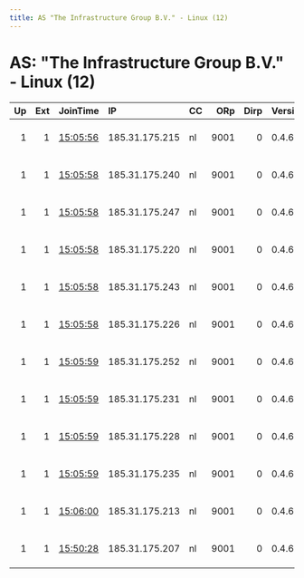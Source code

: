 ```yaml
---
title: AS "The Infrastructure Group B.V." - Linux (12)
---
```


# AS: "The Infrastructure Group B.V." - Linux (12)

|   Up |   Ext | JoinTime                                                                                            | IP             | CC   |   ORp |   Dirp | Version   | Contact                  |   Nickname |   eFamMembers |
|-----:|------:|:----------------------------------------------------------------------------------------------------|:---------------|:-----|------:|-------:|:----------|:-------------------------|-----------:|--------------:|
|    1 |     1 | [15:05:56](https://metrics.torproject.org/rs.html#details/83A6C09290C89ACC94FBDDE666E001B8F92D0DF5) | 185.31.175.215 | nl   |  9001 |      0 | 0.4.6.5   | florentius @ mailbox.org |         12 |            12 |
|    1 |     1 | [15:05:58](https://metrics.torproject.org/rs.html#details/0AD7991E2463C8CD33D9EB68C884754FD1F93468) | 185.31.175.240 | nl   |  9001 |      0 | 0.4.6.5   | florentius @ mailbox.org |          7 |            12 |
|    1 |     1 | [15:05:58](https://metrics.torproject.org/rs.html#details/163551055C35F3DFD43384A1C151F69098670835) | 185.31.175.247 | nl   |  9001 |      0 | 0.4.6.5   | florentius @ mailbox.org |          9 |            12 |
|    1 |     1 | [15:05:58](https://metrics.torproject.org/rs.html#details/3703F9689B6EDA88E12590CDA46052F2014FACCD) | 185.31.175.220 | nl   |  9001 |      0 | 0.4.6.5   | florentius @ mailbox.org |          3 |            12 |
|    1 |     1 | [15:05:58](https://metrics.torproject.org/rs.html#details/DCFA7FAFF29049C57C1BE2F3B866572EB093DAC5) | 185.31.175.243 | nl   |  9001 |      0 | 0.4.6.5   | florentius @ mailbox.org |          8 |            12 |
|    1 |     1 | [15:05:58](https://metrics.torproject.org/rs.html#details/F90199637E192EB18163540CACADD036E2F25E4A) | 185.31.175.226 | nl   |  9001 |      0 | 0.4.6.5   | florentius @ mailbox.org |          4 |            12 |
|    1 |     1 | [15:05:59](https://metrics.torproject.org/rs.html#details/1FE7175D1F7D5970F63B49EA1B78178A817D4A77) | 185.31.175.252 | nl   |  9001 |      0 | 0.4.6.5   | florentius @ mailbox.org |         10 |            12 |
|    1 |     1 | [15:05:59](https://metrics.torproject.org/rs.html#details/26AA45DFEBF4A23BDC4F655F8B215227EC4A9A7D) | 185.31.175.231 | nl   |  9001 |      0 | 0.4.6.5   | florentius @ mailbox.org |         11 |            12 |
|    1 |     1 | [15:05:59](https://metrics.torproject.org/rs.html#details/AEBBFCDD15B2A5D51FE4078C7CBECDD58D382C0B) | 185.31.175.228 | nl   |  9001 |      0 | 0.4.6.5   | florentius @ mailbox.org |          5 |            12 |
|    1 |     1 | [15:05:59](https://metrics.torproject.org/rs.html#details/E0C457EA92785D5327C831AE4320BA16D26C662A) | 185.31.175.235 | nl   |  9001 |      0 | 0.4.6.5   | florentius @ mailbox.org |          6 |            12 |
|    1 |     1 | [15:06:00](https://metrics.torproject.org/rs.html#details/CE165EC2E4AEB7AC52F952A0F898275A6A274F37) | 185.31.175.213 | nl   |  9001 |      0 | 0.4.6.5   | florentius @ mailbox.org |          2 |            12 |
|    1 |     1 | [15:50:28](https://metrics.torproject.org/rs.html#details/DE9360DCFD1F974AF84EE67A8DEFCF8F0D055EAE) | 185.31.175.207 | nl   |  9001 |      0 | 0.4.6.5   | florentius @ mailbox.org |          1 |            12 |

